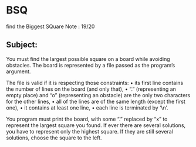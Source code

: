 # BSQ
find the Biggest SQuare
Note : 19/20

## Subject:
You must find the largest possible square on a board while avoiding obstacles.
The board is represented by a file passed as the program’s argument.

The file is valid if it is respecting those constraints:
• its first line contains the number of lines on the board (and only that),
• “.” (representing an empty place) and “o” (representing an obstacle) are the only two characters for the
other lines,
• all of the lines are of the same length (except the first one),
• it contains at least one line,
• each line is terminated by ‘\n’.

You program must print the board, with some “.” replaced by “x” to represent the largest square you found.
If ever there are several solutions, you have to represent only the highest square. If they
are still several solutions, choose the square to the left.
